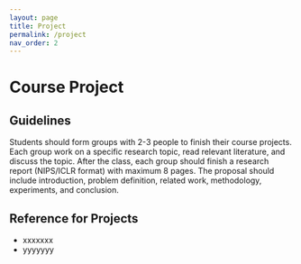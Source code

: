```yaml
---
layout: page
title: Project
permalink: /project
nav_order: 2
---
```


Course Project
==============

Guidelines
----------

Students should form groups with 2-3 people to finish their course projects. Each group work on a specific research topic, read relevant literature, and discuss the topic. After the class, each group should finish a research report (NIPS/ICLR format) with maximum 8 pages. The proposal should include introduction, problem definition, related work, methodology, experiments, and conclusion.

Reference for Projects
----------------------

- xxxxxxx
- yyyyyyy
